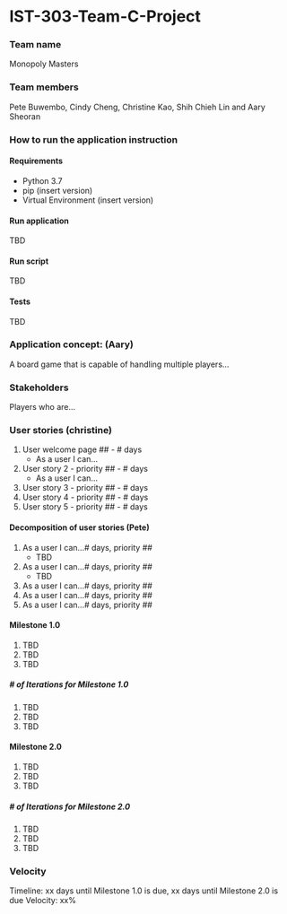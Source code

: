 # **IST-303-Team-C-Project**

### Team name
Monopoly Masters

### Team members
Pete Buwembo, Cindy Cheng, Christine Kao, Shih Chieh Lin and Aary Sheoran

### How to run the application instruction
#### Requirements
* Python 3.7
* pip (insert version)
* Virtual Environment (insert version)

#### Run application
TBD

#### Run script
TBD

#### Tests
TBD

### Application concept: (Aary)
A board game that is capable of handling multiple players...

### Stakeholders
Players who are...

### User stories (christine)
1. User welcome page  ## - # days
   - As a user I can...
2. User story 2 - priority ## - # days
   - As a user I can...
3. User story 3 - priority ## - # days
4. User story 4 - priority ## - # days
5. User story 5 - priority ## - # days

#### Decomposition of user stories (Pete)
1. As a user I can...# days, priority ##
   - TBD
2. As a user I can...# days, priority ##
   - TBD
3. As a user I can...# days, priority ##
4. As a user I can...# days, priority ##
5. As a user I can...# days, priority ##

#### Milestone 1.0
1. TBD
2. TBD
3. TBD

##### # of Iterations for Milestone 1.0
1. TBD
2. TBD
3. TBD

#### Milestone 2.0
1. TBD
2. TBD
3. TBD

##### # of Iterations for Milestone 2.0
1. TBD
2. TBD
3. TBD

### Velocity
Timeline: xx days until Milestone 1.0 is due, xx days until Milestone 2.0 is due
Velocity: xx%
